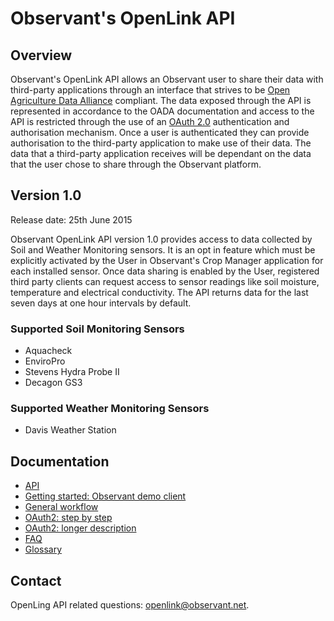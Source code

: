 # Observant's OpenLink API 

## Overview  
Observant's OpenLink API allows an Observant user to share their data with third-party applications through an interface that strives to be [Open Agriculture Data Alliance](http://openag.io/) compliant. The data exposed through the API is represented in accordance to the OADA documentation and access to the API is restricted through the use of an [OAuth 2.0](http://oauth.net/) authentication and authorisation mechanism. Once a user is authenticated they can provide authorisation to the third-party application to make use of their data. The data that a third-party application receives will be dependant on the data that the user chose to share through the Observant platform.

## Version 1.0

Release date: 25th June 2015

Observant OpenLink API version 1.0 provides access to data collected by Soil and Weather Monitoring sensors. It is an opt in feature which must be explicitly activated by the User in Observant's Crop Manager application for each installed sensor. Once data sharing is enabled by the User, registered third party clients can request access to sensor readings like soil moisture, temperature and electrical conductivity. The API returns data for the last seven days at one hour intervals by default. 

### Supported Soil Monitoring Sensors
* Aquacheck
* EnviroPro
* Stevens Hydra Probe II
* Decagon GS3

### Supported Weather Monitoring Sensors
* Davis Weather Station

## Documentation

* [API](API.md)
* [Getting started: Observant demo client](GettingStarted.md)
* [General workflow](Workflow.md)
* [OAuth2: step by step](OAuth2-step-by-step.md)
* [OAuth2: longer description](OAuth2-details.md)
* [FAQ](FAQ.md)
* [Glossary](Glossary.md)

## Contact

OpenLing API related questions: openlink@observant.net.
